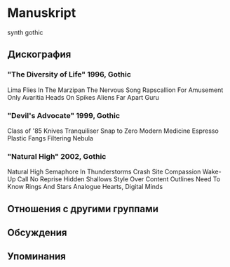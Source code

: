 # Manuskript

synth gothic

## Дискография

### "The Diversity of Life" 1996, Gothic

Lima
Flies In The Marzipan
The Nervous Song
Rapscallion
For Amusement Only
Avaritia
Heads On Spikes
Aliens
Far Apart
Guru

### "Devil's Advocate" 1999, Gothic

Class of '85
Knives
Tranquiliser
Snap to Zero
Modern Medicine
Espresso
Plastic Fangs
Filtering
Nebula

### "Natural High" 2002, Gothic

Natural High 
Semaphore In Thunderstorms 
Crash Site Compassion 
Wake-Up Call 
No Reprise 
Hidden Shallows 
Style Over Content 
Outlines 
Need To Know 
Rings And Stars 
Analogue Hearts, Digital Minds


## Отношения с другими группами


## Обсуждения


## Упоминания

